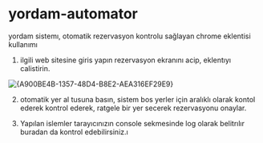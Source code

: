# yordam-automator
yordam sistemı, otomatik rezervasyon kontrolu sağlayan chrome eklentisi
 kullanımı

1)  ilgili web sitesine giris yapın rezervasyon ekranını acip, eklentıyı calistirin.
 
 
![{A900BE4B-1357-48D4-B8E2-AEA316EF29E9}](https://github.com/user-attachments/assets/296000ba-13d4-449b-8ff7-8fd4a1b59a15)


2)  otomatik yer al tusuna basın, sistem bos yerler için aralıklı olarak kontol ederek kontrol ederek, ratgele bir yer secerek rezervasyonu onaylar.

3) Yapılan islemler tarayıcınızın console sekmesinde log olarak belitrılır buradan da kontrol edebilirsiniz.ı
